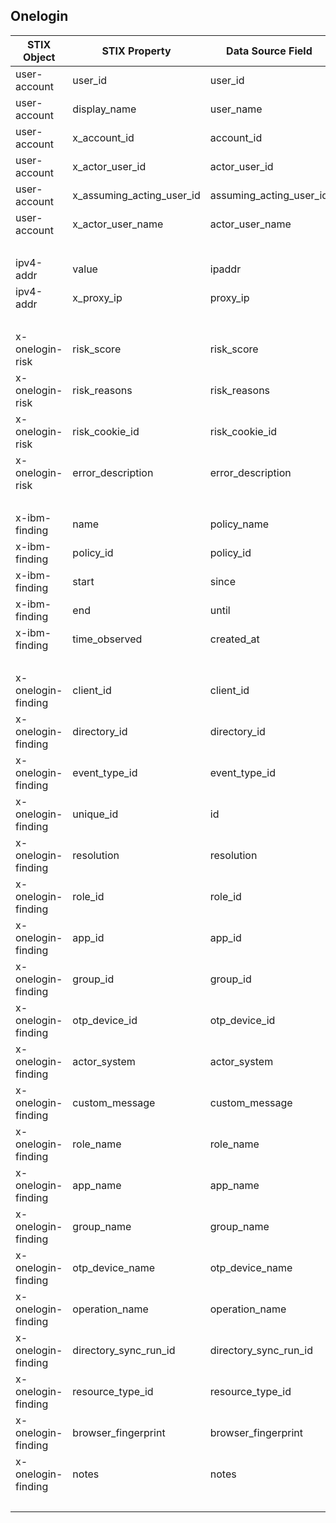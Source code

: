 ## Onelogin
| STIX Object | STIX Property | Data Source Field |
|--|--|--|
| user-account | user_id | user_id |
| user-account | display_name | user_name |
| user-account | x_account_id | account_id |
| user-account | x_actor_user_id | actor_user_id |
| user-account | x_assuming_acting_user_id | assuming_acting_user_id |
| user-account | x_actor_user_name | actor_user_name |
| <br> | | |
| ipv4-addr | value | ipaddr |
| ipv4-addr | x_proxy_ip | proxy_ip |
| <br> | | |
| x-onelogin-risk | risk_score | risk_score |
| x-onelogin-risk | risk_reasons | risk_reasons |
| x-onelogin-risk | risk_cookie_id | risk_cookie_id |
| x-onelogin-risk | error_description | error_description |
| <br> | | |
| x-ibm-finding | name | policy_name |
| x-ibm-finding | policy_id | policy_id |
| x-ibm-finding | start | since |
| x-ibm-finding | end | until |
| x-ibm-finding | time_observed | created_at |
| <br> | | |
| x-onelogin-finding | client_id | client_id |
| x-onelogin-finding | directory_id | directory_id |
| x-onelogin-finding | event_type_id | event_type_id |
| x-onelogin-finding | unique_id | id |
| x-onelogin-finding | resolution | resolution |
| x-onelogin-finding | role_id | role_id |
| x-onelogin-finding | app_id | app_id |
| x-onelogin-finding | group_id | group_id |
| x-onelogin-finding | otp_device_id | otp_device_id |
| x-onelogin-finding | actor_system | actor_system |
| x-onelogin-finding | custom_message | custom_message |
| x-onelogin-finding | role_name | role_name |
| x-onelogin-finding | app_name | app_name |
| x-onelogin-finding | group_name | group_name |
| x-onelogin-finding | otp_device_name | otp_device_name |
| x-onelogin-finding | operation_name | operation_name |
| x-onelogin-finding | directory_sync_run_id | directory_sync_run_id |
| x-onelogin-finding | resource_type_id | resource_type_id |
| x-onelogin-finding | browser_fingerprint | browser_fingerprint |
| x-onelogin-finding | notes | notes |
| <br> | | |
